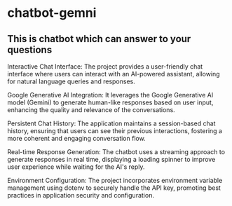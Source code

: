 # chatbot-gemni
## This is chatbot which can answer to your questions

Interactive Chat Interface: The project provides a user-friendly chat interface where users can interact with an AI-powered assistant, allowing for natural language queries and responses.

Google Generative AI Integration: It leverages the Google Generative AI model (Gemini) to generate human-like responses based on user input, enhancing the quality and relevance of the conversations.

Persistent Chat History: The application maintains a session-based chat history, ensuring that users can see their previous interactions, fostering a more coherent and engaging conversation flow.

Real-time Response Generation: The chatbot uses a streaming approach to generate responses in real time, displaying a loading spinner to improve user experience while waiting for the AI's reply.

Environment Configuration: The project incorporates environment variable management using dotenv to securely handle the API key, promoting best practices in application security and configuration.
